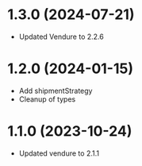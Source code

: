 # 1.3.0 (2024-07-21)

- Updated Vendure to 2.2.6

# 1.2.0 (2024-01-15)

- Add shipmentStrategy
- Cleanup of types

# 1.1.0 (2023-10-24)

- Updated vendure to 2.1.1
